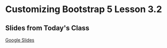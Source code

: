 # Customizing Bootstrap 5 Lesson 3.2

## Slides from Today's Class
[Google Slides](https://docs.google.com/presentation/d/1nXoNXkrJnQJJ3Cpz3ohf00W_E2SSj6z2w1ieUiMlBLQ/edit?usp=sharing)